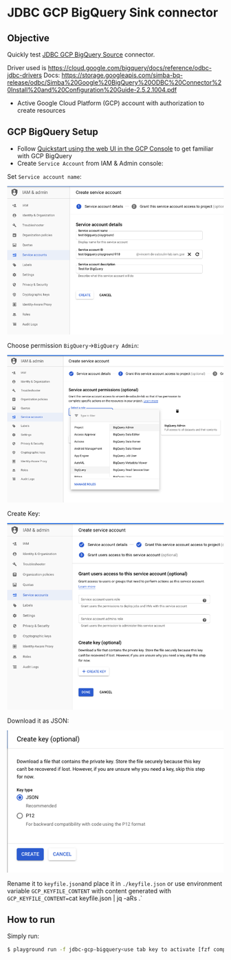 # JDBC GCP BigQuery Sink connector



## Objective

Quickly test [JDBC GCP BigQuery Source](https://docs.confluent.io/current/connect/kafka-connect-jdbc/source-connector/index.html#kconnect-long-jdbc-source-connector) connector.

Driver used is https://cloud.google.com/bigquery/docs/reference/odbc-jdbc-drivers
Docs: https://storage.googleapis.com/simba-bq-release/odbc/Simba%20Google%20BigQuery%20ODBC%20Connector%20Install%20and%20Configuration%20Guide-2.5.2.1004.pdf

* Active Google Cloud Platform (GCP) account with authorization to create resources

## GCP BigQuery Setup

* Follow [Quickstart using the web UI in the GCP Console](https://cloud.google.com/bigquery/docs/quickstarts/quickstart-web-ui) to get familiar with GCP BigQuery
* Create `Service Account` from IAM & Admin console:

Set `Service account name`:

![Service Account setup](Screenshot1.png)


Choose permission `BigQuery`->`BigQuery Admin`:

![Service Account setup](Screenshot2.png)

Create Key:

![Service Account setup](Screenshot3.png)

Download it as JSON:

![Service Account setup](Screenshot4.png)

Rename it to `keyfile.json`and place it in `./keyfile.json` or use environment variable `GCP_KEYFILE_CONTENT` with content generated with `GCP_KEYFILE_CONTENT=`cat keyfile.json | jq -aRs .`


## How to run

Simply run:

```bash
$ playground run -f jdbc-gcp-bigquery<use tab key to activate [fzf completion](https://kafka-docker-playground.io/#/cli?id=%e2%9a%a1-setup-completion) (otherwise use full path, i.e *not relative path*> <GCP_PROJECT>
```
